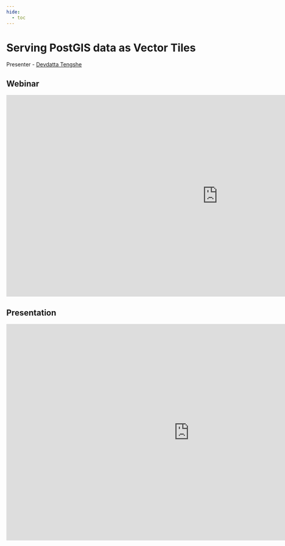 ```yaml
---
hide:
  - toc
---
```

# Serving PostGIS data as Vector Tiles


Presenter - [Devdatta Tengshe](https://www.linkedin.com/in/devdattat/) 

## Webinar
<iframe width="1110" height="530" src="https://www.youtube.com/embed/TQ5N9qKCMzg?si=45HgzuMtZZQcqsFp" title="YouTube video player" frameborder="0" allow="accelerometer; autoplay; clipboard-write; encrypted-media; gyroscope; picture-in-picture; web-share" allowfullscreen></iframe>


## Presentation

<iframe src="https://docs.google.com/presentation/d/e/2PACX-1vQSUfRWfVvy5eaklr8i7fijVZJ6Qek8CpPG54tm9RP4uMHGmgMTWu1Lhty-2UlsaC3S4UaBsBOnbZ_o/embed?start=false&loop=false&delayms=5000" frameborder="0" width="960" height="569" allowfullscreen="true" mozallowfullscreen="true" webkitallowfullscreen="true"></iframe>